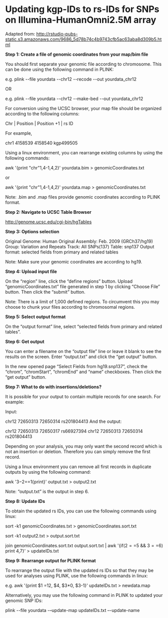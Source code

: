 # Updating kgp-IDs to rs-IDs for SNPs on Illumina-HumanOmni2.5M array

Adapted from: http://rstudio-pubs-static.s3.amazonaws.com/9686_5d78b74c4b9743cfb5ac63aba8d309b5.html

**Step 1: Create a file of genomic coordinates from your map/bim file**

You should first separate your genomic file according to chromosome. This can be done using the following command in PLINK:

e.g. plink --file yourdata --chr12 --recode --out yourdata_chr12

OR

e.g. plink --file yourdata --chr12 --make-bed --out yourdata_chr12

For conversion using the UCSC browser, your map file should be organized according to the following columns:

Chr | Position | Position +1 | rs ID

For example,

chr1 4158539 4158540 kgp499505

Using a linux environment, you can rearrange existing columns by using the following commands:

awk '{print "chr"$1,$4-1,$4,$2}' yourdata.bim > genomicCoordinates.txt

or

awk '{print "chr"$1,$4-1,$4,$2}' yourdata.map > genomicCoordinates.txt

Note: .bim and .map files provide genomic coordinates according to PLINK format.

**Step 2: Navigate to UCSC Table Browser**

http://genome.ucsc.edu/cgi-bin/hgTables

**Step 3: Options selection**

Original Genome: Human Original Assembly: Feb. 2009 (GRCh37/hg19) Group: Variation and Repeats Track: All SNPs(137) Table: snp137 Output format: selected fields from primary and related tables

Note: Make sure your genomic coordinates are according to hg19.

**Step 4: Upload input file**

On the “region” line, click the “define regions” button. Upload “genomicCoordinates.txt” file generated in step 1 by clicking “Choose File” button. Then click the “submit” button.

Note: There is a limit of 1,000 defined regions. To circumvent this you may choose to chunk your files according to chromosomal regions.

**Step 5: Select output format**

On the “output format” line, select “selected fields from primary and related tables”.

**Step 6: Get output**

You can enter a filename on the “output file” line or leave it blank to see the results on the screen. Enter “output.txt” and click the “get output” button.

In the new opened page “Select Fields from hg19.snp137”, check the “chrom”, “chromStart”, “chromEnd” and “name” checkboxes. Then click the “get output” button.

**Step 7: What to do with insertions/deletions?**

It is possible for your output to contain multiple records for one search. For example:

Input:

chr12 72650313 72650314 rs201804413 And the output:

chr12 72650313 72650317 rs66927394 chr12 72650313 72650314 rs201804413

Depending on your analysis, you may only want the second record which is not an insertion or deletion. Therefore you can simply remove the first record.

Using a linux environment you can remove all first records in duplicate outputs by using the following command:

awk '$3-$2==1{print}' output.txt > output2.txt

Note: “output.txt” is the output in step 6.

**Step 8: Update IDs**

To obtain the updated rs IDs, you can use the following commands using linux:

sort -k1 genomicCoordinates.txt > genomicCoordinates.sort.txt

sort -k1 output2.txt > output.sort.txt

join genomicCoordinates.sort.txt output.sort.txt | awk '{if($2==$5 && $3==$6) print $4,$7}' > updateIDs.txt

**Step 9: Rearrange output for PLINK format**

To rearrange the output file with the updated rs IDs so that they may be used for analyses using PLINK, use the following commands in linux:

e.g. awk '{print $1 =12, $4, $3*0, $3-1}' updateIDs.txt > newdata.map

Alternatively, you may use the following command in PLINK to updated your genomic SNP IDs:

plink --file yourdata -–update-map updateIDs.txt –-update-name

